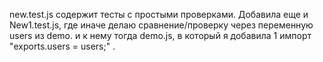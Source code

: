 new.test.js содержит тесты с простыми проверками. 
Добавила еще и New1.test.js, где иначе делаю сравнение/проверку через переменную users из demo. 
и к нему тогда demo.js, в который я добавила 1 импорт "exports.users = users;" .
